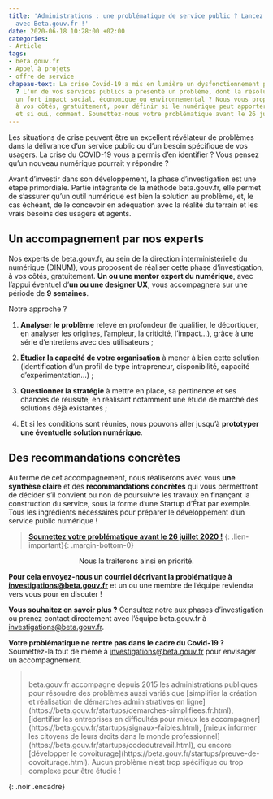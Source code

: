 ```yaml
---
title: 'Administrations : une problématique de service public ? Lancez une investigation
  avec Beta.gouv.fr !'
date: 2020-06-18 10:28:00 +02:00
categories:
- Article
tags:
- beta.gouv.fr
- Appel à projets
- offre de service
chapeau-text: La crise Covid-19 a mis en lumière un dysfonctionnement pour vos usagers
  ? L'un de vos services publics a présenté un problème, dont la résolution présenterait
  un fort impact social, économique ou environnemental ? Nous vous proposons d'investiguer,
  à vos côtés, gratuitement, pour définir si le numérique peut apporter une solution
  et si oui, comment. Soumettez-nous votre problématique avant le 26 juillet !
---
```


Les situations de crise peuvent être un excellent révélateur de problèmes dans la délivrance d’un service public ou d’un besoin spécifique de vos usagers. La crise du COVID-19 vous a permis d’en identifier ? Vous pensez qu’un nouveau numérique pourrait y répondre ?

Avant d’investir dans son développement, la phase d’investigation est une étape primordiale. Partie intégrante de la méthode beta.gouv.fr, elle permet de s’assurer qu’un outil numérique est bien la solution au problème, et, le cas échéant, de le concevoir en adéquation avec la réalité du terrain et les vrais besoins des usagers et agents.

## Un accompagnement par nos experts

Nos experts de beta.gouv.fr, au sein de la direction interministérielle du numérique (DINUM), vous proposent de réaliser cette phase d’investigation, à vos côtés, gratuitement. **Un ou une mentor expert du numérique**, avec l’appui éventuel d’**un ou une designer UX**, vous accompagnera sur une période de **9 semaines**.

Notre approche ?

1. **Analyser le problème** relevé en profondeur (le qualifier, le décortiquer, en analyser les origines, l’ampleur, la criticité, l’impact…), grâce à une série d’entretiens avec des utilisateurs ;

2. **Étudier la capacité de votre organisation** à mener à bien cette solution (identification d’un profil de type intrapreneur, disponibilité, capacité d’expérimentation…) ;

3.  **Questionner la stratégie** à mettre en place, sa pertinence et ses chances de réussite, en réalisant notamment une étude de marché des solutions déjà existantes ;

4. Et si les conditions sont réunies, nous pouvons aller jusqu’à **prototyper une éventuelle solution numérique**.

## Des recommandations concrètes

Au terme de cet accompagnement, nous réaliserons avec vous **une synthèse claire** et des **recommandations concrètes** qui vous permettront de décider s’il convient ou non de poursuivre les travaux en finançant la construction du service, sous la forme d’une Startup d’État par exemple. Tous les ingrédients nécessaires pour préparer le développement d’un service public numérique !


> **[Soumettez votre problématique avant le 26 juillet 2020 !](mailto:investigations@beta.gouv.fr)**
{: .lien-important}{: .margin-bottom-0} 
<div align="center">Nous la traiterons ainsi en priorité.
</div>

**Pour cela envoyez-nous un courriel décrivant la problématique à [investigations@beta.gouv.fr](mailto:investigations@beta.gouv.fr)** et un ou une membre de l’équipe reviendra vers vous pour en discuter !

**Vous souhaitez en savoir plus ?** Consultez notre aux phases d’investigation ou prenez contact directement avec l’équipe beta.gouv.fr à [investigations@beta.gouv.fr](mailto:investigations@beta.gouv.fr).

**Votre problématique ne rentre pas dans le cadre du Covid-19 ?** Soumettez-la tout de même à [investigations@beta.gouv.fr](mailto:investigations@beta.gouv.fr) pour envisager un accompagnement.

> <br>
> beta.gouv.fr accompagne depuis 2015 les administrations publiques pour résoudre des problèmes aussi variés que [simplifier la création et réalisation de démarches administratives en ligne](https://beta.gouv.fr/startups/demarches-simplifiees.fr.html), [identifier les entreprises en difficultés pour mieux les accompagner](https://beta.gouv.fr/startups/signaux-faibles.html), [mieux informer les citoyens de leurs droits dans le monde professionnel](https://beta.gouv.fr/startups/codedutravail.html), ou encore [développer le covoiturage](https://beta.gouv.fr/startups/preuve-de-covoiturage.html). Aucun problème n’est trop spécifique ou trop complexe pour être étudié !
{: .noir .encadre}